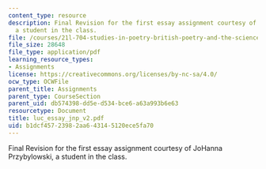 ```yaml
---
content_type: resource
description: Final Revision for the first essay assignment courtesy of JoHanna Przybylowski,
  a student in the class.
file: /courses/21l-704-studies-in-poetry-british-poetry-and-the-sciences-of-the-mind-fall-2004/b1dcf45723982aa643145120ece5fa70_luc_essay_jnp_v2.pdf
file_size: 28648
file_type: application/pdf
learning_resource_types:
- Assignments
license: https://creativecommons.org/licenses/by-nc-sa/4.0/
ocw_type: OCWFile
parent_title: Assignments
parent_type: CourseSection
parent_uid: db574398-dd5e-d534-bce6-a63a993b6e63
resourcetype: Document
title: luc_essay_jnp_v2.pdf
uid: b1dcf457-2398-2aa6-4314-5120ece5fa70
---
```

Final Revision for the first essay assignment courtesy of JoHanna Przybylowski, a student in the class.